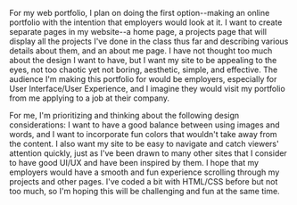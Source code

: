 For my web portfolio, I plan on doing the first option--making an online portfolio with the intention that employers would look at it. I want to create separate pages in my website--a home page, a projects page that will display all the projects I've done in the class thus far and describing various details about them, and an about me page. I have not thought too much about the design I want to have, but I want my site to be appealing to the eyes, not too chaotic yet not boring, aesthetic, simple, and effective. The audience I'm making this portfolio for would be employers, especially for User Interface/User Experience, and I imagine they would visit my portfolio from me applying to a job at their company.

For me, I'm prioritizing and thinking about the following design considerations: I want to have a good balance between using images and words, and I want to incorporate fun colors that wouldn't take away from the content. I also want my site to be easy to navigate and catch viewers' attention quickly, just as I've been drawn to many other sites that I consider to have good UI/UX and have been inspired by them. I hope that my employers would have a smooth and fun experience scrolling through my projects and other pages. I've coded a bit with HTML/CSS before but not too much, so I'm hoping this will be challenging and fun at the same time.
